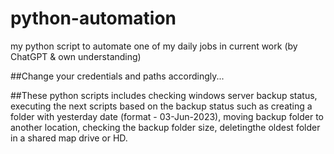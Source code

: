 # python-automation
my python script to automate one of my daily jobs in current work  (by ChatGPT &amp; own understanding)

##Change your credentials and paths accordingly...

##These python scripts includes checking windows server backup status, executing the next scripts based on the backup status such as creating a folder with yesterday date (format - 03-Jun-2023), moving backup folder to another location, checking the backup folder size, deletingthe oldest folder in a shared map drive or HD.
